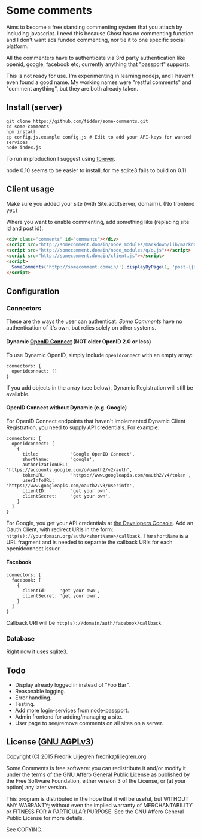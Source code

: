 Some comments
=============

Aims to become a free standing commenting system that you attach by including javascript.  I need
this because Ghost has no commenting function and I don't want ads funded commenting, nor tie it to
one specific social platform.

All the commenters have to authenticate via 3rd party authentication like openid, google, facebook
etc; currently anything that "passport" supports.

This is not ready for use.  I'm experimenting in learning nodejs, and I haven't even found a good
name.  My working names were "restful comments" and "comment anything", but they are both already
taken.


Install (server)
----------------
```
git clone https://github.com/fiddur/some-comments.git
cd some-comments
npm install
cp config.js.example config.js # Edit to add your API-keys for wanted services
node index.js
```

To run in production I suggest using [forever](https://github.com/foreverjs/forever).

node 0.10 seems to be easier to install; for me sqlite3 fails to build on 0.11.


Client usage
------------
Make sure you added your site (with Site.add(server, domain)). (No frontend yet.)

Where you want to enable commenting, add something like (replacing site id and post id):

```html
<div class="comments" id="comments"></div>
<script src="http://somecomment.domain/node_modules/markdown/lib/markdown.js"></script>
<script src="http://somecomment.domain/node_modules/q/q.js"></script>
<script src="http://somecomment.domain/client.js"></script>
<script>
  SomeComments('http://somecomment.domain/').displayByPage(1, 'post-{{id}}', 'comments')
</script>
```


Configuration
-------------

### Connectors

These are the ways the user can authenticat.  *Some Comments* have no authentication of it's own,
but relies solely on other systems.


#### Dynamic [OpenID Connect](http://openid.net/connect/) (NOT older OpenID 2.0 or less)

To use Dynamic OpenID, simply include `openidconnect` with an empty array:

```
connectors: {
  openidconnect: []
}
```

If you add objects in the array (see below), Dynamic Registration will still be available.


#### OpenID Connect without Dynamic (e.g. Google)

For OpenID Connect endpoints that haven't implemented Dynamic Client Registration, you need to
supply API credentials.  For example:

```
connectors: {
  openidconnect: [
    {
      title:            'Google OpenID Connect',
      shortName:        'google',
      authorizationURL: 'https://accounts.google.com/o/oauth2/v2/auth',
      tokenURL:         'https://www.googleapis.com/oauth2/v4/token',
      userInfoURL:      'https://www.googleapis.com/oauth2/v3/userinfo',
      clientID:         'get your own',
      clientSecret:     'get your own',
    }
  ]
}
```

For Google, you get your API credentials at [the Developers
Console](https://console.developers.google.com/).  Add an Oauth Client, with redirect URIs in the
form: `http(s)://yourdomain.org/auth/<shortName>/callback`.  The `shortName` is a URL fragment and
is needed to separate the callback URIs for each openidconnect issuer.


#### Facebook

```
connectors: {
  facebook: [
    {
      clientId:     'get your own',
      clientSecret: 'get your own',
    }
  ]
}
```

Callback URI will be `http(s)://domain/auth/facebook/callback`.


### Database

Right now it uses sqlite3.


Todo
----
* Display already logged in instead of "Foo Bar".
* Reasonable logging.
* Error handling.
* Testing.
* Add more login-services from node-passport.
* Admin frontend for adding/managing a site.
* User page to see/remove comments on all sites on a server.


License ([GNU AGPLv3](http://www.gnu.org/licenses/agpl-3.0.html))
-----------------------------------------------------------------

Copyright (C) 2015 Fredrik Liljegren <fredrik@liljegren.org>

Some Comments is free software: you can redistribute it and/or modify it under the terms of the GNU
Affero General Public License as published by the Free Software Foundation, either version 3 of the
License, or (at your option) any later version.

This program is distributed in the hope that it will be useful, but WITHOUT ANY WARRANTY; without
even the implied warranty of MERCHANTABILITY or FITNESS FOR A PARTICULAR PURPOSE. See the GNU
Affero General Public License for more details.

See COPYING.
